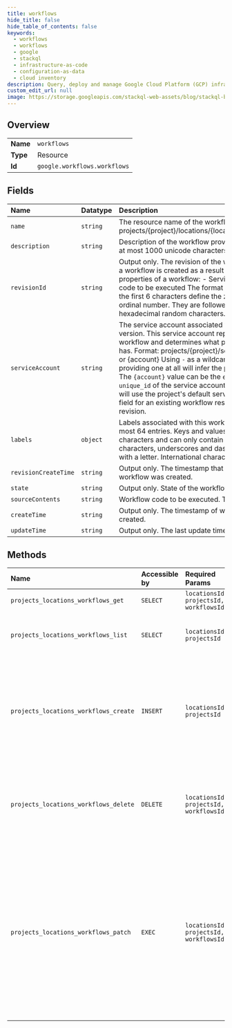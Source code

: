 ```yaml
---
title: workflows
hide_title: false
hide_table_of_contents: false
keywords:
  - workflows
  - workflows
  - google    
  - stackql
  - infrastructure-as-code
  - configuration-as-data
  - cloud inventory
description: Query, deploy and manage Google Cloud Platform (GCP) infrastructure and resources using SQL
custom_edit_url: null
image: https://storage.googleapis.com/stackql-web-assets/blog/stackql-blog-post-featured-image.png
---
```

  
    

## Overview
<table><tbody>
<tr><td><b>Name</b></td><td><code>workflows</code></td></tr>
<tr><td><b>Type</b></td><td>Resource</td></tr>
<tr><td><b>Id</b></td><td><code>google.workflows.workflows</code></td></tr>
</tbody></table>

## Fields
| Name | Datatype | Description |
|:-----|:---------|:------------|
| `name` | `string` | The resource name of the workflow. Format: projects/{project}/locations/{location}/workflows/{workflow} |
| `description` | `string` | Description of the workflow provided by the user. Must be at most 1000 unicode characters long. |
| `revisionId` | `string` | Output only. The revision of the workflow. A new revision of a workflow is created as a result of updating the following properties of a workflow: - Service account - Workflow code to be executed The format is "000001-a4d", where the first 6 characters define the zero-padded revision ordinal number. They are followed by a hyphen and 3 hexadecimal random characters. |
| `serviceAccount` | `string` | The service account associated with the latest workflow version. This service account represents the identity of the workflow and determines what permissions the workflow has. Format: projects/{project}/serviceAccounts/{account} or {account} Using `-` as a wildcard for the `{project}` or not providing one at all will infer the project from the account. The `{account}` value can be the `email` address or the `unique_id` of the service account. If not provided, workflow will use the project's default service account. Modifying this field for an existing workflow results in a new workflow revision. |
| `labels` | `object` | Labels associated with this workflow. Labels can contain at most 64 entries. Keys and values can be no longer than 63 characters and can only contain lowercase letters, numeric characters, underscores and dashes. Label keys must start with a letter. International characters are allowed. |
| `revisionCreateTime` | `string` | Output only. The timestamp that the latest revision of the workflow was created. |
| `state` | `string` | Output only. State of the workflow deployment. |
| `sourceContents` | `string` | Workflow code to be executed. The size limit is 128KB. |
| `createTime` | `string` | Output only. The timestamp of when the workflow was created. |
| `updateTime` | `string` | Output only. The last update timestamp of the workflow. |
## Methods
| Name | Accessible by | Required Params | Description |
|:-----|:--------------|:----------------|:------------|
| `projects_locations_workflows_get` | `SELECT` | `locationsId, projectsId, workflowsId` | Gets details of a single Workflow. |
| `projects_locations_workflows_list` | `SELECT` | `locationsId, projectsId` | Lists Workflows in a given project and location. The default order is not specified. |
| `projects_locations_workflows_create` | `INSERT` | `locationsId, projectsId` | Creates a new workflow. If a workflow with the specified name already exists in the specified project and location, the long running operation will return ALREADY_EXISTS error. |
| `projects_locations_workflows_delete` | `DELETE` | `locationsId, projectsId, workflowsId` | Deletes a workflow with the specified name. This method also cancels and deletes all running executions of the workflow. |
| `projects_locations_workflows_patch` | `EXEC` | `locationsId, projectsId, workflowsId` | Updates an existing workflow. Running this method has no impact on already running executions of the workflow. A new revision of the workflow may be created as a result of a successful update operation. In that case, such revision will be used in new workflow executions. |
